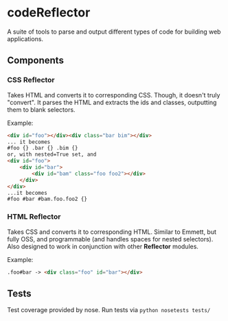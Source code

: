 # codeReflector
A suite of tools to parse and output different types of code for building web applications.

## Components

### CSS Reflector

Takes HTML and converts it to corresponding CSS. Though, it doesn't truly "convert". It parses the HTML and extracts the ids and classes, outputting them to blank selectors.

Example:

```html
<div id="foo"></div><div class="bar bim"></div>
... it becomes
#foo {} .bar {} .bim {}
or, with nested=True set, and
<div id="foo">
    <div id="bar">
        <div id="bam" class="foo foo2"></div>
    </div>
</div>
...it becomes
#foo #bar #bam.foo.foo2 {}
```

### HTML Reflector

Takes CSS and converts it to corresponding HTML. Similar to Emmett, but fully OSS, and programmable (and handles spaces for nested selectors). Also designed to work in conjunction with other **Reflector** modules.

Example:

```html
.foo#bar -> <div class="foo" id="bar"></div>
```

## Tests

Test coverage provided by nose. Run tests via ```python nosetests tests/```
